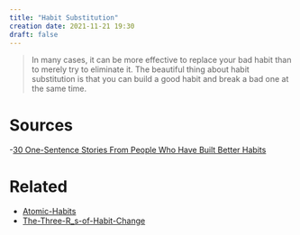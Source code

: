 ```yaml
---
title: "Habit Substitution"
creation date: 2021-11-21 19:30
draft: false
---
```

> In many cases, it can be more effective to replace your bad habit than to merely try to eliminate it.
>The beautiful thing about habit substitution is that you can build a good habit and break a bad one at the same time.
# Sources
-[30 One-Sentence Stories From People Who Have Built Better Habits](https://jamesclear.com/one-sentence-habits)
# Related
- [Atomic-Habits](notes/Atomic-Habits.md)
- [The-Three-R_s-of-Habit-Change](notes/The-Three-R_s-of-Habit-Change.md)